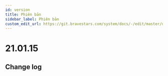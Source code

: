```yaml
---
id: version
title: Phiên bản
sidebar_label: Phiên bản
custom_edit_url: https://git.bravestars.com/system/docs/-/edit/master/docs/versions.md
---
```


 # 21.01.15

 ## Change log

